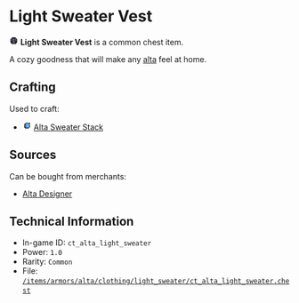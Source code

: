 # Light Sweater Vest

<img src="https://raw.githubusercontent.com/Ceterai/Enternia/main/items/armors/alta/clothing/light_sweater/icon.png" alt="Light Sweater Vest icon" loading="lazy" height="16px" width="auto" /> **Light Sweater Vest** is a common chest item.

A cozy goodness that will make any [alta](https://ceterai.github.io/MyEnternia/Wiki/Tags/Alta) feel at home.

## Crafting

Used to craft:

- <img src="https://raw.githubusercontent.com/Ceterai/Enternia/main/objects/alta/basic/sweater_stack/icon.png" alt="Alta Sweater Stack icon" loading="lazy" height="16px" width="auto" /> [Alta Sweater Stack](https://ceterai.github.io/MyEnternia/Wiki/AltaSweaterStack)

## Sources

Can be bought from merchants:

- [Alta Designer](https://ceterai.github.io/MyEnternia/Wiki/AltaDesigner)

## Technical Information

- In-game ID: `ct_alta_light_sweater`
- Power: `1.0`
- Rarity: `Common`
- File: [`/items/armors/alta/clothing/light_sweater/ct_alta_light_sweater.chest`](https://github.com/Ceterai/Enternia/blob/main/items/armors/alta/clothing/light_sweater/ct_alta_light_sweater.chest)
